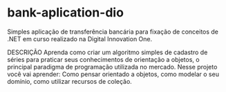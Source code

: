 # bank-aplication-dio
Simples aplicação de transferência bancária para fixação de conceitos de .NET em curso realizado na Digital Innovation One.

DESCRIÇÃO
Aprenda como criar um algoritmo simples de cadastro de séries para praticar seus conhecimentos de orientação a objetos, o principal paradigma de programação utilizada no mercado. Nesse projeto você vai aprender: Como pensar orientado a objetos, como modelar o seu domínio, como utilizar recursos de coleção.
